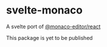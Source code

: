 # svelte-monaco

A svelte port of [@monaco-editor/react](https://github.com/suren-atoyan/monaco-react)

This package is yet to be published
